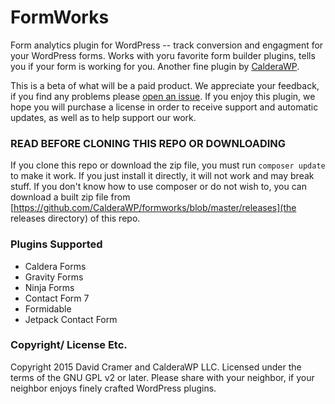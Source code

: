 # FormWorks
Form analytics plugin for WordPress -- track conversion and engagment for your WordPress forms. Works with yoru favorite form builder plugins, tells you if your form is working for you. Another fine plugin by [CalderaWP](https://CalderaWP.com). 

This is a beta of what will be a paid product. We appreciate your feedback, if you find any problems please [open an issue](https://github.com/CalderaWP/formworks/). If you enjoy this plugin, we hope you will purchase a license in order to receive support and automatic updates, as well as to help support our work.

### READ BEFORE CLONING THIS REPO OR DOWNLOADING
If you clone this repo or download the zip file, you must run `composer update` to make it work. If you just install it directly, it will not work and may break stuff. If you don't know how to use composer or do not wish to, you can download a built zip file from [https://github.com/CalderaWP/formworks/blob/master/releases](the releases directory) of this repo.

### Plugins Supported
- Caldera Forms
- Gravity Forms
- Ninja Forms
- Contact Form 7
- Formidable
- Jetpack Contact Form


### Copyright/ License Etc.
Copyright 2015 David Cramer and CalderaWP LLC. Licensed under the terms of the GNU GPL v2 or later. Please share with your neighbor, if your neighbor enjoys finely crafted WordPress plugins.

